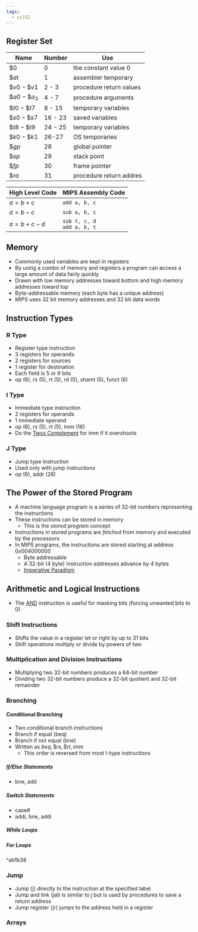 ```yaml
---
tags:
  - cs152
---
```

## Register Set

| Name           | Number  | Use                     |
| -------------- | ------- | ----------------------- |
| $\$0$          | 0       | the constant value 0    |
| $\$at$         | 1       | assembler temporary     |
| $\$v0-\$v1$    | 2 - 3   | procedure return values |
| $\$a0-\$a_{3}$ | 4 - 7   | procedure arguments     |
| $\$t0-\$t7$    | 8 - 15  | temporary variables     |
| $\$s0-\$s7$    | 16 - 23 | saved variables         |
| $\$t8-\$t9$    | 24 - 25 | temporary variables     |
| $\$k0-\$k1$    | 26-27   | OS temporaries          |
| $\$gp$         | 28      | global pointer          |
| $\$sp$         | 29      | stack point             |
| $\$fp$         | 30      | frame pointer           |
| $\$ra$         | 31      | procedure return addres |

| High Level Code | MIPS Assembly Code             |
| --------------- | ------------------------------ |
| $a=b+c$         | `add a, b, c`                  |
| $a=b-c$         | `sub a, b, c`                  |
| $a=b+c-d$       | `sub t, c, d`<br>`add a, b, t` |
## Memory
- Commonly used variables are kept in registers
- By using a combo of memory and registers a program can access a large amount of data fairly quickly
- Drawn with low memory addresses toward bottom and high memory addresses toward top
- Byte-addressable memory (each byte has a unique address)
- MIPS uses 32 bit memory addresses and 32 bit data words
## Instruction Types
### R Type
- Register type instruction
- 3 registers for operands
- 2 registers for sources
- 1 register for destination
- Each field is 5 or 6 bits
- op (6), rs (5), rt (5), rd (5), shamt (5), funct (6)
### I Type
- Immediate type instruction
- 2 registers for operands
- 1 immediate operand
- op (6), rs (5), rt (5), imm (16)
- Do the [Twos Complement](../CS%2047/2%20-%20Number%20Systems.md#Twos%20Complement) for imm if it overshoots
### J Type
- Jump type instruction
- Used only with jump instructions
- op (6), addr (26)
## The Power of the Stored Program
- A machine language program is a series of 32-bit numbers representing the instructions
- These instructions can be stored in memory 
	- This is the *stored program* concept
- Instructions in stored programs are *fetched* from memory and executed by the processors
- In MIPS programs, the instructions are stored starting at address $0x004000000$ 
	- Byte addressable
	- A 32-bit (4 byte) instruction addresses advance by 4 bytes
	- [Imperative Paradigm](1%20-%20Introduction.md#Imperative%20Paradigm)
## Arithmetic and Logical Instructions
- The [AND](2%20-%20Symbolic%20Logic.md#AND)  instruction is useful for masking bits (forcing unwanted bits to 0)
### Shift Instructions
- Shifts the value in a register let or right by up to 31 bits
- Shift operations multiply or divide by powers of two
### Multiplication and Division Instructions
- Multiplying two 32-bit numbers produces a 64-bit number
- Dividing two 32-bit numbers produce a 32-bit quotient and 32-bit remainder
### Branching
#### Conditional Branching
- Two conditional branch instructions
- Branch if equal (beq)
- Branch if not equal (bne)
- Written as $beq,\$rs,\$rt,imm$
	- This order is reversed from most I-type instructions
##### If/Else Statements
- bne, add
##### Switch Statements
- case#
- addi, bne, addi
##### While Loops
##### For Loops

^ab1b38

### Jump
- Jump (j) directly to the instruction at the specified label
- Jump and link (jal) is similar to j but is used by procedures to save a return address
- Jump register (jr) jumps to the address held in a register
### Arrays
